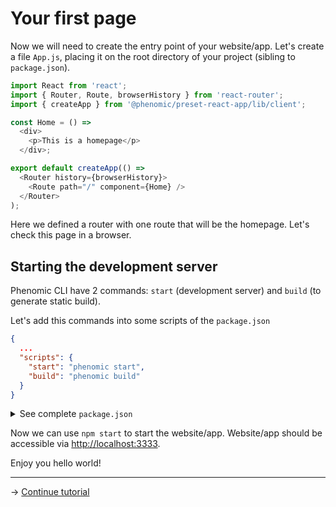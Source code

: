 # Your first page

Now we will need to create the entry point of your website/app.
Let's create a file ``App.js``, placing it on the root directory of your project (sibling to `package.json`).

```js
import React from 'react';
import { Router, Route, browserHistory } from 'react-router';
import { createApp } from '@phenomic/preset-react-app/lib/client';

const Home = () =>
  <div>
    <p>This is a homepage</p>
  </div>;

export default createApp(() =>
  <Router history={browserHistory}>
    <Route path="/" component={Home} />
  </Router>
);
```

Here we defined a router with one route that will be the homepage.
Let's check this page in a browser.

## Starting the development server

Phenomic CLI have 2 commands: ``start`` (development server) and ``build`` (to generate static build).

Let's add this commands into some scripts of the ``package.json``

```json
{
  ...
  "scripts": {
    "start": "phenomic start",
    "build": "phenomic build"
  }
}
```

<details>
<summary>See complete <code>package.json</code></summary>

```json
{
  "private": true,
  "devDependencies": {
    "@phenomic/core": "^1.0.0",
    "@phenomic/cli": "^1.0.0",
    "@phenomic/preset-react-app": "^1.0.0",
    "react": "^15.0.0",
    "react-dom": "^15.0.0",
    "react-router": "^3.0.0"
  },
  "phenomic": {
    "presets": [
      "@phenomic/preset-react-app"
    ]
  },
  "scripts": {
    "start": "phenomic start",
    "build": "phenomic build"
  }
}
```

</details>

Now we can use ``npm start`` to start the website/app.
Website/app should be accessible via [http://localhost:3333](http://localhost:3333).

Enjoy you hello world!

---

→ [Continue tutorial](../3/)
